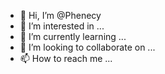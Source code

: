 - 👋 Hi, I’m @Phenecy
- 👀 I’m interested in ...
- 🌱 I’m currently learning ...
- 💞️ I’m looking to collaborate on ...
- 📫 How to reach me ...

<!---
Phenecy/Phenecy is a ✨ special ✨ repository because its `README.md` (this file) appears on your GitHub profile.
You can click the Preview link to take a look at your changes.
--->
